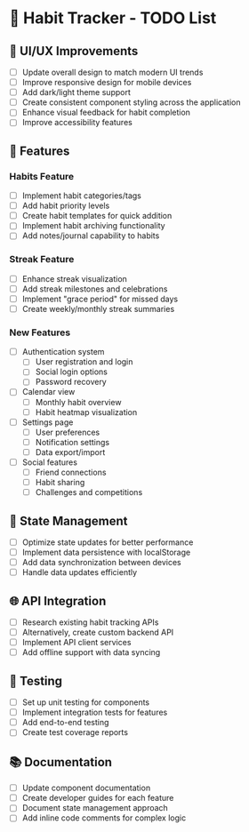 # 🎯 Habit Tracker - TODO List

## 🎨 UI/UX Improvements

- [ ] Update overall design to match modern UI trends
- [ ] Improve responsive design for mobile devices
- [ ] Add dark/light theme support
- [ ] Create consistent component styling across the application
- [ ] Enhance visual feedback for habit completion
- [ ] Improve accessibility features

## 🧩 Features

### Habits Feature
- [ ] Implement habit categories/tags
- [ ] Add habit priority levels
- [ ] Create habit templates for quick addition
- [ ] Implement habit archiving functionality
- [ ] Add notes/journal capability to habits

### Streak Feature
- [ ] Enhance streak visualization
- [ ] Add streak milestones and celebrations
- [ ] Implement "grace period" for missed days
- [ ] Create weekly/monthly streak summaries

### New Features
- [ ] Authentication system
  - [ ] User registration and login
  - [ ] Social login options
  - [ ] Password recovery
- [ ] Calendar view
  - [ ] Monthly habit overview
  - [ ] Habit heatmap visualization
- [ ] Settings page
  - [ ] User preferences
  - [ ] Notification settings
  - [ ] Data export/import
- [ ] Social features
  - [ ] Friend connections
  - [ ] Habit sharing
  - [ ] Challenges and competitions

## 🔄 State Management

- [ ] Optimize state updates for better performance
- [ ] Implement data persistence with localStorage
- [ ] Add data synchronization between devices
- [ ] Handle data updates efficiently

## 🌐 API Integration

- [ ] Research existing habit tracking APIs
- [ ] Alternatively, create custom backend API
- [ ] Implement API client services
- [ ] Add offline support with data syncing

## 🧪 Testing

- [ ] Set up unit testing for components
- [ ] Implement integration tests for features
- [ ] Add end-to-end testing
- [ ] Create test coverage reports

## 📚 Documentation

- [ ] Update component documentation
- [ ] Create developer guides for each feature
- [ ] Document state management approach
- [ ] Add inline code comments for complex logic

